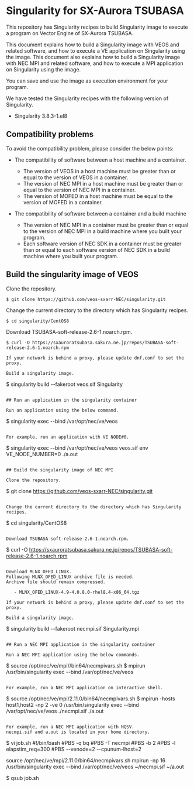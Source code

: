 # Singularity for SX-Aurora TSUBASA

This repository has Singularity recipes to build Singularity image to execute a program on Vector Engine of SX-Aurora TSUBASA.

This document explains how to build a Singularity image with VEOS and related software, and how to execute a VE application on Singularity using the image.
This document also explains how to build a Singularity image with NEC MPI and related software, and how to execute a MPI application on Singularity using the image.

You can save and use the image as execution environment for your program.

We have tested the Singularity recipes with the following version of Singularity.

* Singularity 3.8.3-1.el8

## Compatibility problems

To avoid the compatibility problem, please consider the below points:

* The compatibility of software between a host machine and a container.
  * The version of VEOS in a host machine must be greater than or equal to the version of VEOS in a container.
  * The version of NEC MPI in a host machine must be greater than or equal to the version of NEC MPI in a container.
  * The version of MOFED in a host machine must be equal to the version of MOFED in a container.

* The compatibility of software between a container and a build machine
  * The version of NEC MPI in a container must be greater than or equal to the version of NEC MPI in a build machine where you built your program.
  * Each software version of NEC SDK in a container must be greater than or equal to each software version of NEC SDK in a build machine where you built your program.


## Build the singularity image of VEOS

Clone the repository.

~~~
$ git clone https://github.com/veos-sxarr-NEC/singularity.git
~~~

Change the current directory to the directory which has Singularity recipes.
~~~
$ cd singularity/CentOS8
~~~

Download TSUBASA-soft-release-2.6-1.noarch.rpm.

~~~
$ curl -O https://sxauroratsubasa.sakura.ne.jp/repos/TSUBASA-soft-release-2.6-1.noarch.rpm
~~~

~~~
If your network is behind a proxy, please update dnf.conf to set the proxy.

Build a singularity image.

~~~
$ singularity build --fakeroot veos.sif Singularity
~~~

## Run an application in the singularity container

Run an application using the below command.

~~~
$ singularity exec --bind /var/opt/nec/ve/veos <image SIF> <pass to binary in container>
~~~

For example, run an application with VE NODE#0.
~~~
$ singularity exec --bind /var/opt/nec/ve/veos veos.sif env VE_NODE_NUMBER=0 ./a.out
~~~

## Build the singularity image of NEC MPI

Clone the repository.

~~~
$ git clone https://github.com/veos-sxarr-NEC/singularity.git
~~~

Change the current directory to the directory which has Singularity recipes.
~~~
$ cd singularity/CentOS8
~~~

Download TSUBASA-soft-release-2.6-1.noarch.rpm.

~~~
$ curl -O https://sxauroratsubasa.sakura.ne.jp/repos/TSUBASA-soft-release-2.6-1.noarch.rpm
~~~

Download MLNX_OFED_LINUX.
Following MLNX_OFED_LINUX archive file is needed.
Archive file should remain compressed.

   - MLNX_OFED_LINUX-4.9-4.0.8.0-rhel8.4-x86_64.tgz

If your network is behind a proxy, please update dnf.conf to set the proxy.

Build a singularity image.

~~~
$ singularity build --fakeroot necmpi.sif Singularity.mpi
~~~

## Run a NEC MPI application in the singularity container

Run a NEC MPI application using the below commands.

~~~
$ source /opt/nec/ve/mpi/<nec mpi version in the image>/bin64/necmpivars.sh
$ mpirun <nec mpi options> /usr/bin/singularity exec --bind /var/opt/nec/ve/veos <image SIF> <pass to binary in container>
~~~

For example, run a NEC MPI application on interactive shell.
~~~
$ source /opt/nec/ve/mpi/2.11.0/bin64/necmpivars.sh
$ mpirun -hosts host1,host2 -np 2 -ve 0 /usr/bin/singularity exec --bind /var/opt/nec/ve/veos ./necmpi.sif ./a.out
~~~

For example, run a NEC MPI application with NQSV.
necmpi.sif and a.out is located in your home directory.
~~~
$ vi job.sh
#!/bin/bash
#PBS -q  bq
#PBS -T necmpi
#PBS -b 2
#PBS -l elapstim_req=300
#PBS --venode=2 --cpunum-lhost=2

source /opt/nec/ve/mpi/2.11.0/bin64/necmpivars.sh
mpirun -np 16 /usr/bin/singularity exec --bind /var/opt/nec/ve/veos ~/necmpi.sif ~/a.out

$ qsub job.sh
~~~
